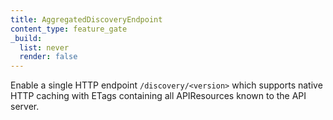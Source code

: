 ```yaml
---
title: AggregatedDiscoveryEndpoint
content_type: feature_gate
_build:
  list: never
  render: false
---
```

Enable a single HTTP endpoint `/discovery/<version>` which
supports native HTTP caching with ETags containing all APIResources known to the API server.
